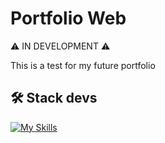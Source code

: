 # Portfolio Web

⚠️ IN DEVELOPMENT ⚠️

This is a test for my future portfolio

## 🛠️ Stack devs
[![My Skills](https://skillicons.dev/icons?i=astro,tailwind,html,css)](https://skillicons.dev)

